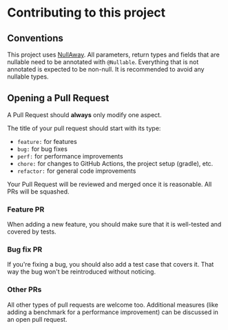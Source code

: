 # Contributing to this project

## Conventions

This project uses [NullAway](https://github.com/uber/NullAway). All parameters, return types and fields that are
nullable need to be annotated with `@Nullable`. Everything that is not annotated
is expected to be non-null. It is recommended to avoid any nullable types.

## Opening a Pull Request

A Pull Request should **always** only modify one aspect.

The title of your pull request should start with its type: 
- `feature:` for features 
- `bug:` for bug fixes
- `perf:` for performance improvements
- `chore:` for changes to GitHub Actions, the project setup (gradle), etc.
- `refactor:` for general code improvements

Your Pull Request will be reviewed and merged once it is reasonable. All PRs will be squashed.

### Feature PR

When adding a new feature, you should make sure that it is well-tested and covered by tests.

### Bug fix PR

If you're fixing a bug, you should also add a test case that covers it.
That way the bug won't be reintroduced without noticing.

### Other PRs

All other types of pull requests are welcome too. Additional measures 
(like adding a benchmark for a performance improvement) can be discussed in an open pull request.

